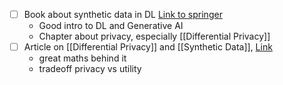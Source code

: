 - [ ] Book about synthetic data in DL [Link to springer](https://link.springer.com/book/10.1007/978-3-030-75178-4)
	- Good intro to DL and Generative AI
	- Chapter about privacy, especially [[Differential Privacy]]
- [ ] Article on [[Differential Privacy]] and [[Synthetic Data]], [Link](https://www.math.ucdavis.edu/~strohmer/papers/2022/privatemeasure.pdf)
	- great maths behind it
	- tradeoff privacy vs utility